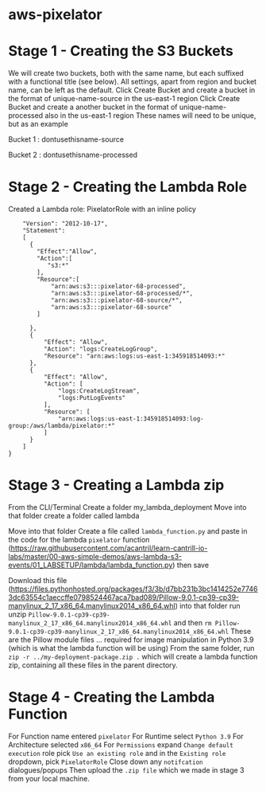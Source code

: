 # aws-pixelator
# Stage 1 - Creating the S3 Buckets
We will create two buckets, both with the same name, but each suffixed with a functional title (see below). All settings, apart from region and bucket name, can be left as the default.
Click Create Bucket and create a bucket in the format of unique-name-source in the us-east-1 region
Click Create Bucket and create a another bucket in the format of unique-name-processed also in the us-east-1 region
These names will need to be unique, but as an example

Bucket 1 : dontusethisname-source

Bucket 2 : dontusethisname-processed

# Stage 2 - Creating the Lambda Role
Created a Lambda role: PixelatorRole with an inline policy
```{
	"Version": "2012-10-17",
	"Statement": 
	[
	  {
		"Effect":"Allow",
		"Action":[
		   "s3:*"
		],
		"Resource":[
			"arn:aws:s3:::pixelator-68-processed",
			"arn:aws:s3:::pixelator-68-processed/*",
			"arn:aws:s3:::pixelator-68-source/*",
			"arn:aws:s3:::pixelator-68-source"
		]
		
	  },
	  {
		  "Effect": "Allow",
		  "Action": "logs:CreateLogGroup",
		  "Resource": "arn:aws:logs:us-east-1:345918514093:*"
	  },
	  {
		  "Effect": "Allow",
		  "Action": [
			  "logs:CreateLogStream",
			  "logs:PutLogEvents"
		  ],
		  "Resource": [
			  "arn:aws:logs:us-east-1:345918514093:log-group:/aws/lambda/pixelator:*"
		  ]
	  }
	]
}
```
# Stage 3 - Creating a Lambda zip

From the CLI/Terminal Create a folder my_lambda_deployment
Move into that folder create a folder called lambda

Move into that folder Create a file called `lambda_function.py` and paste in the code for the lambda `pixelator` function (https://raw.githubusercontent.com/acantril/learn-cantrill-io-labs/master/00-aws-simple-demos/aws-lambda-s3-events/01_LABSETUP/lambda/lambda_function.py) then save

Download this file (https://files.pythonhosted.org/packages/f3/3b/d7bb231b3bc1414252e77463dc63554c1aeccffe0798524467aca7bad089/Pillow-9.0.1-cp39-cp39-manylinux_2_17_x86_64.manylinux2014_x86_64.whl) into that folder run unzip `Pillow-9.0.1-cp39-cp39-manylinux_2_17_x86_64.manylinux2014_x86_64.whl` and then `rm Pillow-9.0.1-cp39-cp39-manylinux_2_17_x86_64.manylinux2014_x86_64.whl`
These are the Pillow module files ... required for image manipulation in Python 3.9 (which is what the lambda function will be using)
From the same folder, run `zip -r ../my-deployment-package.zip .` which will create a lambda function zip, containing all these files in the parent directory.

# Stage 4 - Creating the Lambda Function
For Function name entered `pixelator`
For Runtime select `Python 3.9`
For Architecture selected `x86_64`
For `Permissions` expand `Change default execution` role pick `Use an existing role` and in the `Existing role` dropdown, pick `PixelatorRole`
Close down any `notifcation` dialogues/popups
Then upload the `.zip file` which we made in stage 3 from your local machine.
